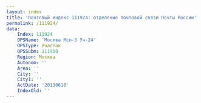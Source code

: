 ```yaml
---
layout: index
title: 'Почтовый индекс 111924: отделение почтовой связи Почты России'
permalink: /111924/
data:
    Index: 111924
    OPSName: 'Москва Мсп-3 Уч-24'
    OPSType: Участок
    OPSSubm: 111950
    Region: Москва
    Autonom: ''
    Area: ''
    City: ''
    City1: ''
    ActDate: '20130610'
    IndexOld: ''
---
```

